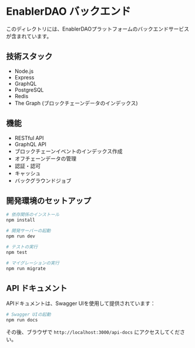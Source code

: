 # EnablerDAO バックエンド

このディレクトリには、EnablerDAOプラットフォームのバックエンドサービスが含まれています。

## 技術スタック

- Node.js
- Express
- GraphQL
- PostgreSQL
- Redis
- The Graph (ブロックチェーンデータのインデックス)

## 機能

- RESTful API
- GraphQL API
- ブロックチェーンイベントのインデックス作成
- オフチェーンデータの管理
- 認証・認可
- キャッシュ
- バックグラウンドジョブ

## 開発環境のセットアップ

```bash
# 依存関係のインストール
npm install

# 開発サーバーの起動
npm run dev

# テストの実行
npm test

# マイグレーションの実行
npm run migrate
```

## API ドキュメント

APIドキュメントは、Swagger UIを使用して提供されています：

```bash
# Swagger UIの起動
npm run docs
```

その後、ブラウザで `http://localhost:3000/api-docs` にアクセスしてください。